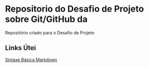 # Repositorio do Desafio  de Projeto  sobre Git/GitHub da 
Repositório criado para o Desafio de Projeto

## Links Útei
[Sintaxe Básica Markdown](https://www.markdownguide.org/getting-started/)

